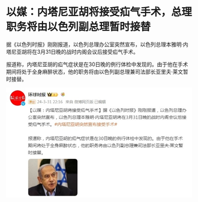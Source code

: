 # 以媒：内塔尼亚胡将接受疝气手术，总理职务将由以色列副总理暂时接替

据《以色列时报》刚刚报道，以色列总理办公室突然宣布，以色列总理本雅明·内塔尼亚胡将在3月31日晚的战时内阁会议后接受疝气手术。

报道称，内塔尼亚胡的疝气症状是在30日晚的例行体检中发现的。由于他在手术期间将处于全身麻醉状态，他的职务将由以色列副总理兼司法部长亚里夫·莱文暂时接替。

![5ed039a2f6db10d30767a62dc662a613.jpg](https://raw.githubusercontent.com/qqhsx/qqnews_image/main/2024/03/31/以媒：内塔尼亚胡将接受疝气手术，总理职务将由以色列副总理暂时接替/5ed039a2f6db10d30767a62dc662a613.jpg)

